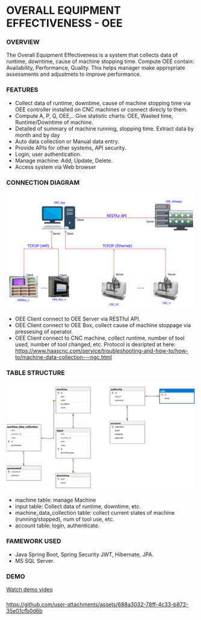 # OVERALL EQUIPMENT EFFECTIVENESS - OEE

### OVERVIEW
The Overall Equipment Effectiveness is a system that collects data of runtime, downtime, cause of machine stopping time. Compute OEE contain: Availability, Performance, Quality. This helps manager make appropriate assessments and adjustmets to improve performance.

### FEATURES
- Collect data of runtime, downtime, cause of machine stopping time via OEE controller installed on CNC machines or connect direcly to them.
- Compute A, P, Q, OEE,.. Give statistic charts: OEE, Wasted time, Runtime/Downtime of machine.
- Detailed of summary of machine running, stopping time. Extract data by month and by day
- Auto data collection or Manual data entry.
- Provide APIs for other systems, API security.
- Login, user authentication.
- Manage machine: Add, Update, Delete.
- Access system via Web browser

### CONNECTION DIAGRAM
![overall equipment effectiveness](/assets/oee_diagram.PNG)

- OEE Client connect to OEE Server via RESTful API.
- OEE Client connect to OEE Box, collect cause of machine stoppage via pressesing of operator.
- OEE Client connect to CNC machine, collect runtime, number of tool used, number of tool changed, etc. Protocol is desripted at here:
https://www.haascnc.com/service/troubleshooting-and-how-to/how-to/machine-data-collection---ngc.html

### TABLE STRUCTURE
![overall equipment effectiveness](/assets/structure_db.PNG)

- machine table: manage Machine
- input table: Collect data of runtime, downtime, etc.
- machine_data_collection table: collect current states of machine (running/stopped), num of tool use, etc.
- account table: login, authenticate.

### FAMEWORK USED
- Java Spring Boot, Spring Security JWT, Hibernate, JPA.
- MS SQL Server.

### DEMO
[Watch demo video](./assets/oee_webapp.mp4)
###
https://github.com/user-attachments/assets/688a3032-78ff-4c33-b872-35e01cfb0d6b

